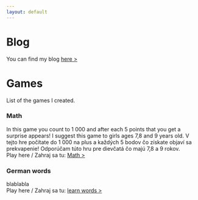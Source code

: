 ```yaml
---
layout: default
---
```


# Blog
You can find my blog [here >](./blog/)

# Games
List of the games I created.

### Math
In this game you count to 1 000 and after each 5 points that you get a surprise appears! I suggest this game to girls ages 7,8 and 9 years old.
V tejto hre počítate do 1 000 na plus a každých 5 bodov čo získate objaví sa prekvapenie! Odporúčam túto hru pre dievčatá čo majú 7,8 a 9 rokov.  
Play here / Zahraj sa tu: [Math >](/MAThra.html)


### German words
blablabla  
Play here / Zahraj sa tu: [learn words >](/games/learn_words/index.html)



